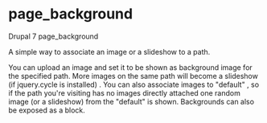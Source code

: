 page_background
===============

Drupal 7 page_background

A simple way to associate an image or a slideshow to a path.

You can upload an image and set it to be shown as background image for the specified path. 
More images on the same path will become a slideshow (if jquery.cycle is installed) . 
You can also associate images to "default" , so if the path you're visiting has no images directly 
attached one random image (or a slideshow) from the "default" is shown. 
Backgrounds can also be exposed as a block.
